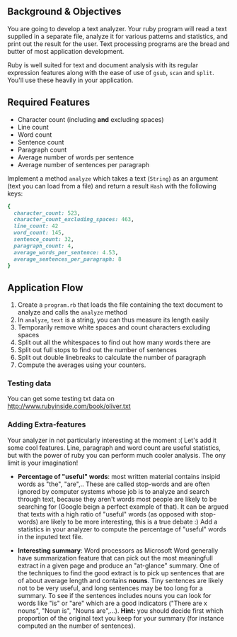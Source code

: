 ## Background & Objectives

You are going to develop a text analyzer. Your ruby program will read a text supplied in a separate file, analyze it for various patterns and statistics, and print out the result for the user.
Text processing programs are the bread and butter of most application development.

Ruby is well suited for text and document analysis with its regular expression
features along with the ease of use of `gsub`, `scan` and `split`.
You'll use these heavily in your application.

## Required Features

* Character count (including **and** excluding spaces)
* Line count
* Word count
* Sentence count
* Paragraph count
* Average number of words per sentence
* Average number of sentences per paragraph

Implement a method `analyze` which takes a text (`String`) as an argument (text you can load from a file)
and return a result `Hash` with the following keys:

```ruby
{
  character_count: 523,
  character_count_excluding_spaces: 463,
  line_count: 42
  word_count: 145,
  sentence_count: 32,
  paragraph_count: 4,
  average_words_per_sentence: 4.53,
  average_sentences_per_paragraph: 8
}
```

## Application Flow

1. Create a `program.rb` that loads the file containing the text document to analyze and calls the `analyze` method
1. In `analyze`, `text` is a string, you can thus measure its length easily
1. Temporarily remove white spaces and count characters excluding spaces
1. Split out all the whitespaces to find out how many words there are
1. Split out full stops to find out the number of sentences
1. Split out double linebreaks to calculate the number of paragraph
1. Compute the averages using your counters.

### Testing data

You can get some testing txt data on http://www.rubyinside.com/book/oliver.txt

### Adding Extra-features

Your analyzer in not particularly interesting at the moment :( Let's add it some cool features. Line, paragraph and word count are useful statistics, but with the power of ruby you can perform much cooler analysis. The ony limit is your imagination!

* **Percentage of "useful" words**: most written material contains insipid words as "the", "are",.. These are called stop-words and are often ignored by computer systems whose job is to analyze and search through text, because they aren't words most people are likely to be searching for (Google beign a perfect example of that). It can be argued that texts with a high ratio of "useful" words (as opposed with stop-words) are likely to be more interesting, this is a true debate :) Add a statistics in your analyzer to compute the percentage of "useful" words in the inputed text file.

* **Interesting summary**: Word processors as Microsoft Word generally have summarization feature that can pick out the most meaningfull extract in a given page and produce an "at-glance" summary. One of the techniques to find the good extract is to pick up sentences that are of about average length and contains **nouns**. Tiny sentences are likely not to be very useful, and long sentences may be too long for a summary. To see if the sentences includes nouns you can look for words like "is" or "are" which are a good indicators ("There are x nouns", "Noun is", "Nouns are",...). **Hint:** you should decide first which proportion of the original text you keep for your summary (for instance computed an the number of sentences).
